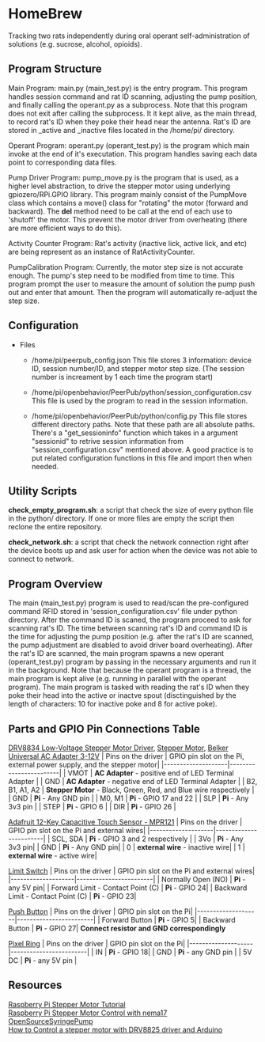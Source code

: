 ﻿# HomeBrew
 Tracking two rats independently during oral operant self-administration of solutions (e.g. sucrose, alcohol, opioids).

## Program Structure

   Main Program: main.py (main_test.py) is the entry program. This program handles session command and rat ID
   scanning, adjusting the pump position, and finally calling the operant.py as a subprocess.
   Note that this program does not exit after calling the subprocess. It it kept alive, as the
   main thread, to record rat's ID when they poke their head near the antenna. Rat's ID are
   stored in _active and _inactive files located in the /home/pi/ directory.
   
   Operant Program: operant.py (operant_test.py) is the program which main invoke at the end of it's executation.
   This program handles saving each data point to corresponding data files.

   Pump Driver Program: pump_move.py is the program that is used, as a higher level abstraction, to drive the stepper motor using underlying gpiozero/RPi.GPIO library. This program mainly consist of the PumpMove class which contains a move() class for "rotating" the motor (forward and backward). The __del__ method need to be call at the end of each use to 'shutoff' the motor. This prevent the motor driver from overheating (there are more efficient ways to do this).
   
   Activity Counter Program: Rat's activity (inactive lick, active lick, and etc) are being represent as an instance of RatActivityCounter.

   PumpCalibration Program: Currently, the motor step size is not accurate enough. The pump's step need to be modified from time to time. This program prompt the user to measure the amount of solution the pump push out and enter that amount. Then the program will automatically re-adjust the step size.
   

## Configuration
   - Files

     - /home/pi/peerpub_config.json
        This file stores 3 information: device ID, session number/ID, and stepper motor step size. (The session number is increament by 1 each time the program start)

     - /home/pi/openbehavior/PeerPub/python/session_configuration.csv
        This file is used by the program to read in the session information. 

     - /home/pi/openbehavior/PeerPub/python/config.py
        This file stores different directory paths. Note that these path are all absolute paths. There's a "get_sessioninfo" function which takes in a argument "sessionid" to retrive session information from "session_configuration.csv" mentioned above. A good practice is to put related configuration functions in this file and import then when needed.

## Utility Scripts

   **check_empty_program.sh**: a script that check the size of every python file in the python/ directory. If one or more files are empty the script then reclone the entire repository.

   **check_network.sh**: a script that check the network connection right after the device boots up and ask user for action when the device was not able to connect to network.

## Program Overview
The main (main_test.py) program is used to read/scan the pre-configured command RFID stored in 'session_configuration.csv' file under python directory. After the command ID is scaned, the program proceed to ask for scanning rat's ID. The time between scanning rat's ID and command ID is the time for adjusting the pump position (e.g. after the rat's ID are scanned, the pump adjustment are disabled to avoid driver board overheating). After the rat's ID are scanned, the main program spawns a new operant (operant_test.py) program by passing in the necessary arguments and run it in the background. Note that because the operant program is a thread, the main program is kept alive (e.g. running in parallel with the operant program). The main program is tasked with reading the rat's ID when they poke their head into the active or inactve spout (disctinguished by the length of characters: 10 for inactive poke and 8 for active poke).

## Parts and GPIO Pin Connections Table

   [DRV8834 Low-Voltage Stepper Motor Driver](https://www.pololu.com/product/2134), [Stepper Motor](https://www.pololu.com/product/2267), [Belker Universal AC Adapter 3-12V](https://www.amazon.com/Belker-Adjustable-Universal-Household-Electronics/dp/B07NKZCWT1/ref=asc_df_B07NKZCWT1/?tag=hyprod-20&linkCode=df0&hvadid=366402536789&hvpos=&hvnetw=g&hvrand=9548953669677245441&hvpone=&hvptwo=&hvqmt=&hvdev=c&hvdvcmdl=&hvlocint=&hvlocphy=9013532&hvtargid=pla-800552094134&psc=1&tag=&ref=&adgrpid=75347436439&hvpone=&hvptwo=&hvadid=366402536789&hvpos=&hvnetw=g&hvrand=9548953669677245441&hvqmt=&hvdev=c&hvdvcmdl=&hvlocint=&hvlocphy=9013532&hvtargid=pla-800552094134)
   | Pins on the driver | GPIO pin slot on the Pi, external power supply, and the stepper motor|
   |--------------------|------------------------|
   |      VMOT         |      **AC Adapter** - positive end of LED Terminal Adapter    |
   |     GND |   **AC Adapter** - negative end of LED Terminal Adapter |
   | B2, B1, A1, A2 |    **Stepper Motor** - Black, Green, Red, and Blue wire respectively      |
   |      GND |    **Pi** - Any GND pin                |
   |      M0, M1 | **Pi** - GPIO 17 and 22       |
   |     SLP | **Pi** - Any 3v3 pin          |
   |      STEP | **Pi** - GPIO 6            |
   |      DIR | **Pi** - GPIO 26 |
   
   [Adafruit 12-Key Capacitive Touch Sensor - MPR121](https://www.adafruit.com/product/1982)
   | Pins on the driver | GPIO pin slot on the Pi and external wires|
   |--------------------|------------------------|
   |  SCL, SDA | **Pi** - GPIO 3 and 2 respectively |
   |  3Vo | **Pi** - Any 3v3 pin|
   |  GND | **Pi** - Any GND pin|
   |  0 | **external wire** - inactive wire|
   |  1 | **external wire** - active wire|
   
   
   [Limit Switch](https://www.amazon.com/MXRS-Hinge-Momentary-Button-Switch/dp/B07MW2RPJY/ref=lp_5739467011_1_7)
   | Pins on the driver | GPIO pin slot on the Pi and external wires|
   |--------------------|------------------------|
   |  Normally Open (NO) | **Pi** - any 5V pin|
   |  Forward Limit - Contact Point (C) | **Pi** - GPIO 24|
   |  Backward Limit - Contact Point (C) | **Pi** - GPIO 23|

   [Push Button](https://www.amazon.com/DAOKI-Miniature-Momentary-Tactile-Quality/dp/B01CGMP9GY/ref=asc_df_B01CGMP9GY/?tag=hyprod-20&linkCode=df0&hvadid=309774137275&hvpos=&hvnetw=g&hvrand=7843520885449353644&hvpone=&hvptwo=&hvqmt=&hvdev=c&hvdvcmdl=&hvlocint=&hvlocphy=9013532&hvtargid=pla-640514760452&psc=1)
   | Pins on the driver | GPIO pin slot on the Pi|
   |--------------------|------------------------|
   | Forward Button | **Pi** - GPIO 5|
   | Backward Button | **Pi** - GPIO 27|
   **Connect resistor and GND correspondingly**
   
   [Pixel Ring](https://www.adafruit.com/product/1643)
   | Pins on the driver | GPIO pin slot on the Pi|
   |--------------------|------------------------|
   | IN | **Pi** - GPIO 18|
   | GND | **Pi** - any GND pin |
   | 5V DC | **Pi** - any 5V pin |

## Resources
   [Raspberry Pi Stepper Motor Tutorial](https://www.rototron.info/raspberry-pi-stepper-motor-tutorial/)  
   [Raspberry Pi Stepper Motor Control with nema17](https://makersportal.com/blog/raspberry-pi-stepper-motor-control-with-nema-17)  
   [OpenSourceSyringePump](http://cavarnon.com/syringepump)  
   [How to Control a stepper motor with DRV8825 driver and Arduino](https://www.makerguides.com/drv8825-stepper-motor-driver-arduino-tutorial/)  
